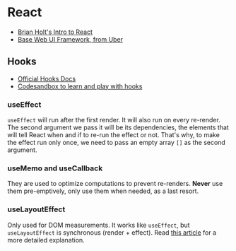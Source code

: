 # React

- [Brian Holt's Intro to React](https://btholt.github.io/complete-intro-to-react-v5/)
- [Base Web UI Framework, from Uber](https://baseweb.design/)

## Hooks

- [Official Hooks Docs](https://reactjs.org/docs/hooks-intro.html)
- [Codesandbox to learn and play with hooks](https://codesandbox.io/s/zr90v4jorp)

### useEffect

`useEffect` will run after the first render. It will also run on every re-render. The second argument we pass it will be its dependencies, the elements that will tell React when and if to re-run the effect or not. That's why, to make the effect run only once, we need to pass an empty array `[]` as the second argument.

### useMemo and useCallback

They are used to optimize computations to prevent re-renders. **Never** use them pre-emptively, only use them when needed, as a last resort.

### useLayoutEffect

Only used for DOM measurements. It works like `useEffect`, but `useLayoutEffect` is synchronous (render + effect). Read [this article](https://kentcdodds.com/blog/useeffect-vs-uselayouteffect) for a more detailed explanation.
